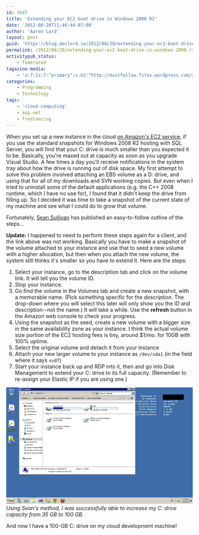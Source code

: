 ```yaml
---
id: 1687
title: 'Extending your EC2 boot drive in Windows 2008 R2'
date: '2012-08-20T11:46:44-07:00'
author: 'Aaron Lord'
layout: post
guid: 'https://blog.devlord.io/2012/08/20/extending-your-ec2-boot-drive-in-windows-2008-r2/'
permalink: /2012/08/20/extending-your-ec2-boot-drive-in-windows-2008-r2/
activitypub_status:
    - federated
tagazine-media:
    - 'a:7:{s:7:"primary";s:62:"http://mustfollow.files.wordpress.com/2012/08/ec2-increase.png";s:6:"images";a:1:{s:62:"http://mustfollow.files.wordpress.com/2012/08/ec2-increase.png";a:6:{s:8:"file_url";s:62:"http://mustfollow.files.wordpress.com/2012/08/ec2-increase.png";s:5:"width";i:930;s:6:"height";i:581;s:4:"type";s:5:"image";s:4:"area";i:540330;s:9:"file_path";b:0;}}s:6:"videos";a:0:{}s:11:"image_count";i:1;s:6:"author";s:8:"28099389";s:7:"blog_id";s:8:"28571045";s:9:"mod_stamp";s:19:"2012-08-20 19:46:44";}'
categories:
    - Programming
    - Technology
tags:
    - 'cloud computing'
    - asp.net
    - freelancing
---
```


When you set up a new instance in the cloud <a href="http://mustfollow.wordpress.com/2012/07/09/visual-studio-in-the-cloudcod/">on Amazon's EC2 service</a>, if you use the standard snapshots for Windows 2008 R2 hosting with SQL Server, you will find that your C: drive is much smaller than you expected it to be. Basically, you're maxed out at capacity as soon as you upgrade Visual Studio. A few times a day you'll receive notifications in the system tray about how the drive is running out of disk space. My first attempt to solve this problem involved attaching an EBS volume as a D: drive, and using that for all of my downloads and SVN working copies. But even when I tried to uninstall some of the default applications (e.g. the C++ 2008 runtime, which I have no use for), I found that it didn't keep the drive from filling up. So I decided it was time to take a snapshot of the current state of my machine and see what I could do to grow that volume.

Fortunately, <a href="http://barriquesoft.com/?p=19">Sean Sullivan</a> has published an easy-to-follow outline of the steps...

<strong>Update:</strong> I happened to need to perform these steps again for a client, and the link above was not working. Basically you have to make a snapshot of the volume attached to your instance and use that to seed a new volume with a higher allocation, but then when you attach the new volume, the system still thinks it's smaller so you have to extend it. Here are the steps:
<ol>
	<li>Select your instance, go to the description tab and click on the volume link. It will tell you the volume ID.</li>
	<li>Stop your instance.</li>
	<li>Go find the volume in the Volumes tab and create a new snapshot, with a memorable name. (Pick something specific for the <em>description</em>. The drop-down where you will select this later will only show you the ID and description--not the name.) It will take a while. Use the <strong>refresh</strong> button in the Amazon web console to check your progress.</li>
	<li>Using the snapshot as the seed, create a new volume with a bigger size in the same availability zone as your instance. I think the actual volume size portion of the EC2 hosting fees is tiny, around $1/mo. for 10GB with 100% uptime.</li>
	<li>Select the original volume and detach it from your instance</li>
	<li>Attach your new larger volume to your instance as <code>/dev/sda1</code> (in the field where it says <code>xvdf</code>)</li>
	<li>Start your instance back up and RDP into it, then and go into Disk Management to extend your C: drive to its full capacity. (Remember to re-assign your Elastic IP if you are using one.)</li>
</ol>

<a href="/assets/img/2012/08/ec2-increase.png"><img class="size-full wp-image-1688" title="ec2-increase" alt="" src="/assets/img/2012/08/ec2-increase.png" /></a>  
*Using Sean's method, I was successfully able to increase my C: drive capacity from 35 GB to 100 GB.*

And now I have a 100-GB C: drive on my cloud development machine!